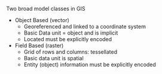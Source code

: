 Two broad model classes in GIS

-   Object Based (vector)
    -   Georeferenced and linked to a coordinate system
    -   Basic Data unit = object and is implicit
    -   Located must be explicitly encoded
-   Field Based (raster)
    -   Grid of rows and columns: tessellated
    -   Basic data unit is spatial
    -   Entity (object) information must be explicitly encoded
